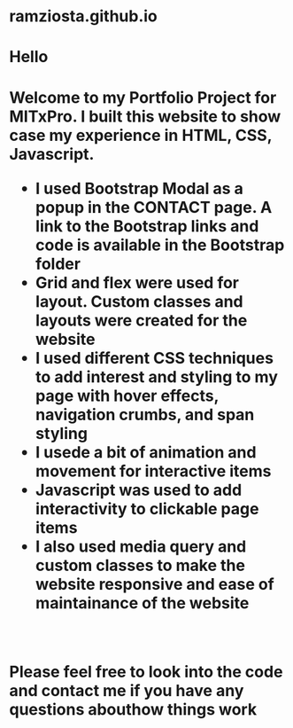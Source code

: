 # ramziosta.github.io
<h1>Hello<h1>
<p>
Welcome to my Portfolio Project for MITxPro. I built this website to show case my experience in HTML, CSS, Javascript.</p>
<ul>
  <li>I used Bootstrap Modal as a popup in the CONTACT page. A link to the Bootstrap links and code is available in the Bootstrap folder</li>
  <li>Grid and flex were used for layout. Custom classes and layouts were created for the website</li>
  <li> I used different CSS techniques to add interest and styling to my page with hover effects, navigation crumbs, and span styling</li>
  <li> I usede a bit of animation and movement for interactive items </li>
  <li> Javascript was used to add interactivity to clickable page items</li>
  <li>I also used media query and custom classes to make the website responsive and ease of maintainance of the website</l>
</ul>
<br />
<p> Please feel free to look into the code and contact me if you have any questions abouthow things work</p>
